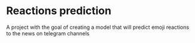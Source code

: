 # Reactions prediction
A project with the goal of creating a model that will predict emoji reactions to the news on telegram channels
